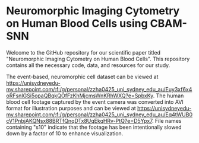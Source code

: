 # Neuromorphic Imaging Cytometry on Human Blood Cells using CBAM-SNN
Welcome to the GitHub repository for our scientific paper titled "Neuromorphic Imaging Cytometry on Human Blood Cells". This repository contains all the necessary code, data, and resources for our study.

The event-based, neuromorphic cell dataset can be viewed at https://unisydneyedu-my.sharepoint.com/:f:/g/personal/zzha0425_uni_sydney_edu_au/Euy3xf6x4oRFsnIGSi5opaQBqkQOfFzKhMjcmsWnKRhWXQ?e=SpbxKy.
The human blood cell footage captured by the event camera was converted into AVI format for illustration purposes and can be viewed at https://unisydneyedu-my.sharepoint.com/:f:/g/personal/zzha0425_uni_sydney_edu_au/Eq4tWUB0cV1PnbjAKQNsx88BRTfQnqDTx8UqEkqHRv-PtQ?e=D5Ypx7. File names containing "s10" indicate that the footage has been intentionally slowed down by a factor of 10 to enhance visualization.
